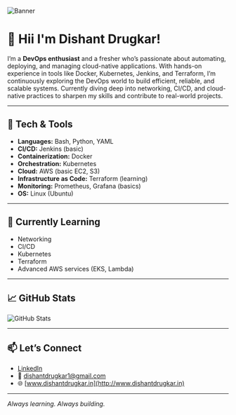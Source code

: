 ![Banner](./dishantgithub.png)

# 👋 Hii I'm Dishant Drugkar! 

I’m a **DevOps enthusiast** and a fresher who’s passionate about automating, deploying, and managing cloud-native applications. With hands-on experience in tools like Docker, Kubernetes, Jenkins, and Terraform, I’m continuously exploring the DevOps world to build efficient, reliable, and scalable systems. Currently diving deep into networking, CI/CD, and cloud-native practices to sharpen my skills and contribute to real-world projects.

---

## 🚀 Tech & Tools

- **Languages:** Bash, Python, YAML  
- **CI/CD:** Jenkins (basic)  
- **Containerization:** Docker  
- **Orchestration:** Kubernetes  
- **Cloud:** AWS (basic EC2, S3)  
- **Infrastructure as Code:** Terraform (learning)  
- **Monitoring:** Prometheus, Grafana (basics)  
- **OS:** Linux (Ubuntu)

---

## 📖 Currently Learning

- Networking  
- CI/CD  
- Kubernetes  
- Terraform  
- Advanced AWS services (EKS, Lambda)

---

## 📈 GitHub Stats

![GitHub Stats](https://github-readme-stats.vercel.app/api?username=DishantDrugkar&show_icons=true&theme=radical)

---

## 📫 Let’s Connect

- [LinkedIn](https://www.linkedin.com/in/dishant-drugkar/)
- 📧 dishantdrugkar1@gmail.com
- 🌐 [www.dishantdrugkar.in](http://www.dishantdrugkar.in)

---

*Always learning. Always building.*
